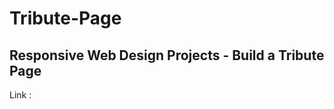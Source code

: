 # Tribute-Page

<h2>Responsive Web Design Projects - Build a Tribute Page</h2>

<p>Link : <a href="https://gunturw.github.io/Tribute-Page" target="_blank"</p>
